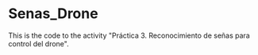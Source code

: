 # Senas_Drone
This is the code to the activity "Práctica 3. Reconocimiento de señas para control del drone".

